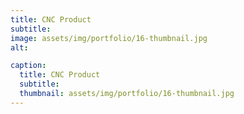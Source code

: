 ```yaml
---
title: CNC Product
subtitle: 
image: assets/img/portfolio/16-thumbnail.jpg
alt: 

caption:
  title: CNC Product
  subtitle: 
  thumbnail: assets/img/portfolio/16-thumbnail.jpg
---
```



